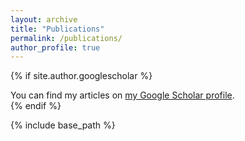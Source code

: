```yaml
---
layout: archive
title: "Publications"
permalink: /publications/
author_profile: true
---
```


{% if site.author.googlescholar %}
  <div class="wordwrap">You can find my articles on <a href="{{site.author.googlescholar}}">my Google Scholar profile</a>.</div>
{% endif %}

{% include base_path %}
<!-- 
{% for post in site.publications reversed %}
  {% include archive-single.html %}
{% endfor %} -->
